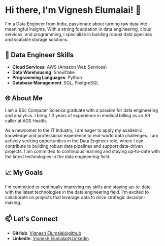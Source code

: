 <!DOCTYPE html>
<html lang="en">
<head>
    <meta charset="UTF-8">
    <meta name="viewport" content="width=device-width, initial-scale=1.0">
    
</head>
<body>

<h1>Hi there, I'm Vignesh Elumalai! 👋</h1>

<p>I'm a Data Engineer from India, passionate about turning raw data into meaningful insights. With a strong foundation in data engineering, cloud services, and programming, I specialize in building robust data pipelines and scalable storage solutions.</p>

<h2>💼 Data Engineer Skills</h2>
<ul>
    <li><strong>Cloud Services</strong>: AWS (Amazon Web Services)</li>
    <li><strong>Data Warehousing</strong>: Snowflake</li>
    <li><strong>Programming Languages</strong>: Python</li>
    <li><strong>Database Management</strong>: SQL, PostgreSQL</li>
</ul>

<h2>🌐 About Me</h2>
<p>I am a BSc Computer Science graduate with a passion for data engineering and analytics. I bring 1.3 years of experience in medical billing as an AR caller at AGS Health.

As a newcomer to the IT industry, I am eager to apply my academic knowledge and professional experience to real-world data challenges. I am actively seeking opportunities in the Data Engineer role, where I can contribute to building robust data pipelines and support data-driven projects. I am committed to continuous learning and staying up-to-date with the latest technologies in the data engineering field.</p>

<h2>📈 My Goals</h2>
<p>I'm committed to continually improving my skills and staying up-to-date with the latest technologies in the data engineering field. I'm excited to collaborate on projects that leverage data to drive strategic decision-making.</p>

<h2>📫 Let's Connect</h2>
<ul>
    <li><strong>GitHub</strong>: <a href="https://github.com/Vignesh00036">Vignesh Elumalai@github</a></li>
    <li><strong>LinkedIn</strong>: <a href="https://www.linkedin.com/in/vignesh-elumalai-2a4684332">Vignesh Elumalai@Linkedin</a></li>
</ul>

</body>
</html>
